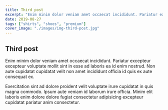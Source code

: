 ```yaml
---
title: Third post
excerpt: "Enim minim dolor veniam amet occaecat incididunt. Pariatur excepteur excepteur voluptate mollit sint in esse ad laboris ea id enim nostrud. Non aute cupidatat cupidatat velit non amet incididunt officia id quis ex aute consequat ex."
date: 2019-08-27
tags: ["shirts", "shoes", "premium"]
cover_image: "./images/img-third-post.jpg"
---
```


## Third post

Enim minim dolor veniam amet occaecat incididunt. Pariatur excepteur excepteur voluptate mollit sint in esse ad laboris ea id enim nostrud. Non aute cupidatat cupidatat velit non amet incididunt officia id quis ex aute consequat ex.

Exercitation sint ad dolore proident velit voluptate irure cupidatat in quis magna commodo. Ipsum aute veniam id laborum irure officia. Minim elit laboris enim dolore dolore fugiat consectetur adipisicing excepteur cupidatat pariatur anim consectetur.

